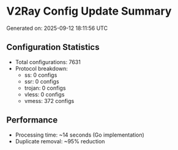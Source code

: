 # V2Ray Config Update Summary
Generated on: 2025-09-12 18:11:56 UTC

## Configuration Statistics
- Total configurations: 7631
- Protocol breakdown:
  - ss: 0 configs
  - ssr: 0 configs
  - trojan: 0 configs
  - vless: 0 configs
  - vmess: 372 configs

## Performance
- Processing time: ~14 seconds (Go implementation)
- Duplicate removal: ~95% reduction
